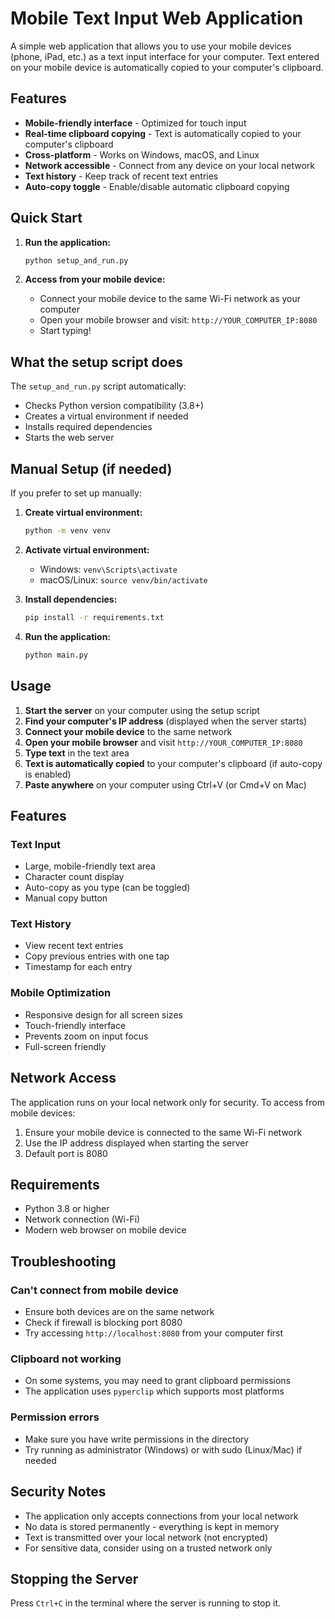 # Mobile Text Input Web Application

A simple web application that allows you to use your mobile devices (phone, iPad, etc.) as a text input interface for your computer. Text entered on your mobile device is automatically copied to your computer's clipboard.

## Features

- **Mobile-friendly interface** - Optimized for touch input
- **Real-time clipboard copying** - Text is automatically copied to your computer's clipboard
- **Cross-platform** - Works on Windows, macOS, and Linux
- **Network accessible** - Connect from any device on your local network
- **Text history** - Keep track of recent text entries
- **Auto-copy toggle** - Enable/disable automatic clipboard copying

## Quick Start

1. **Run the application:**
   ```bash
   python setup_and_run.py
   ```

2. **Access from your mobile device:**
   - Connect your mobile device to the same Wi-Fi network as your computer
   - Open your mobile browser and visit: `http://YOUR_COMPUTER_IP:8080`
   - Start typing!

## What the setup script does

The `setup_and_run.py` script automatically:
- Checks Python version compatibility (3.8+)
- Creates a virtual environment if needed
- Installs required dependencies
- Starts the web server

## Manual Setup (if needed)

If you prefer to set up manually:

1. **Create virtual environment:**
   ```bash
   python -m venv venv
   ```

2. **Activate virtual environment:**
   - Windows: `venv\Scripts\activate`
   - macOS/Linux: `source venv/bin/activate`

3. **Install dependencies:**
   ```bash
   pip install -r requirements.txt
   ```

4. **Run the application:**
   ```bash
   python main.py
   ```

## Usage

1. **Start the server** on your computer using the setup script
2. **Find your computer's IP address** (displayed when the server starts)
3. **Connect your mobile device** to the same network
4. **Open your mobile browser** and visit `http://YOUR_COMPUTER_IP:8080`
5. **Type text** in the text area
6. **Text is automatically copied** to your computer's clipboard (if auto-copy is enabled)
7. **Paste anywhere** on your computer using Ctrl+V (or Cmd+V on Mac)

## Features

### Text Input
- Large, mobile-friendly text area
- Character count display
- Auto-copy as you type (can be toggled)
- Manual copy button

### Text History
- View recent text entries
- Copy previous entries with one tap
- Timestamp for each entry

### Mobile Optimization
- Responsive design for all screen sizes
- Touch-friendly interface
- Prevents zoom on input focus
- Full-screen friendly

## Network Access

The application runs on your local network only for security. To access from mobile devices:

1. Ensure your mobile device is connected to the same Wi-Fi network
2. Use the IP address displayed when starting the server
3. Default port is 8080

## Requirements

- Python 3.8 or higher
- Network connection (Wi-Fi)
- Modern web browser on mobile device

## Troubleshooting

### Can't connect from mobile device
- Ensure both devices are on the same network
- Check if firewall is blocking port 8080
- Try accessing `http://localhost:8080` from your computer first

### Clipboard not working
- On some systems, you may need to grant clipboard permissions
- The application uses `pyperclip` which supports most platforms

### Permission errors
- Make sure you have write permissions in the directory
- Try running as administrator (Windows) or with sudo (Linux/Mac) if needed

## Security Notes

- The application only accepts connections from your local network
- No data is stored permanently - everything is kept in memory
- Text is transmitted over your local network (not encrypted)
- For sensitive data, consider using on a trusted network only

## Stopping the Server

Press `Ctrl+C` in the terminal where the server is running to stop it. 